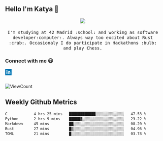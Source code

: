 
## Hello I'm Katya :wave:

<p align="center">
  <img src="https://raw.githubusercontent.com/coderjojo/coderjojo/master/img/github.gif" width=100>
  <br><br>
  <samp>
    I'm studying at 42 Madrid :school: </a> and working as software developer:computer:. Always way too excited about Rust :crab:. Occasionaly I do participate in Hackathons :bulb: and play Chess.
  </samp>
</p>

### Connect with me :smiley:
<a href="https://www.linkedin.com/in/ekaterina-prusakova-b209b494/">
  <img align="left" alt="Katya Prusakova" width="21px" src="https://raw.githubusercontent.com/edent/SuperTinyIcons/099dc12b59179d07d534069bc8551718f786d91a/images/svg/linkedin.svg" />
</a>
<br/><br/>


<!--  ![visitors](https://visitor-badge.glitch.me/badge?page_id=KatyaPrusakova/KatyaPrusakova) -->

![ViewCount](https://views.whatilearened.today/views/github/KatyaPrusakova/views.svg)

## Weekly Github Metrics

<!--START_SECTION:waka-->

```text
C            4 hrs 25 mins   ████████████░░░░░░░░░░░░░   47.53 %
Python       2 hrs 9 mins    █████▓░░░░░░░░░░░░░░░░░░░   23.22 %
Markdown     45 mins         ██░░░░░░░░░░░░░░░░░░░░░░░   08.20 %
Rust         27 mins         █▒░░░░░░░░░░░░░░░░░░░░░░░   04.96 %
TOML         21 mins         █░░░░░░░░░░░░░░░░░░░░░░░░   03.78 %
```

<!--END_SECTION:waka-->